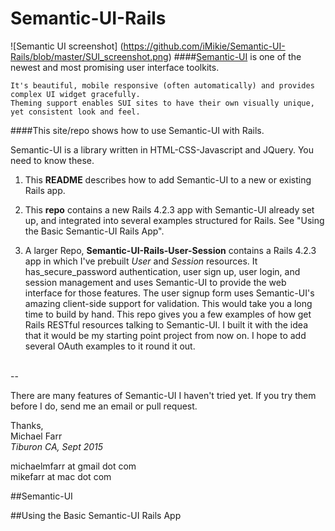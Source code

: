 # Semantic-UI-Rails
![Semantic UI screenshot] (https://github.com/iMikie/Semantic-UI-Rails/blob/master/SUI_screenshot.png)
####[Semantic-UI](www.semantic-ui.com) is one of the newest and most promising user interface toolkits.  
```
It's beautiful, mobile responsive (often automatically) and provides complex UI widget gracefully.  
Theming support enables SUI sites to have their own visually unique, yet consistent look and feel.
```
####This site/repo shows how to use Semantic-UI with Rails.  



Semantic-UI is a library written in HTML-CSS-Javascript and JQuery. You need to know these.  

1. This **README** describes how to add Semantic-UI to a new or existing Rails app.  
2. This **repo** contains a new Rails 4.2.3 app with Semantic-UI already set up, and integrated into several examples structured for Rails.  See "Using the Basic Semantic-UI Rails App".

3. A larger Repo, **Semantic-UI-Rails-User-Session** contains a Rails 4.2.3 app in which I've prebuilt *User* and *Session* resources.  It has_secure_password authentication, user sign up, user login, and session management and uses Semantic-UI to provide the web interface for those features.  The user signup form uses Semantic-UI's amazing client-side support for  validation.  This would take you a long time to build by hand.  This repo gives you a few examples of how get Rails RESTful resources talking to Semantic-UI.  I built it with the idea that it would be my starting point project from now on. I hope to add several OAuth examples to it round it out.  
<br>
--

There are many features of Semantic-UI I haven't tried yet.  If you try them before I do, send me an email or pull request.

Thanks, <br>
Michael Farr <br>
*Tiburon CA, Sept 2015*

michaelmfarr at gmail dot com <br>
mikefarr at mac dot com



##Semantic-UI

##Using the Basic Semantic-UI Rails App
